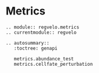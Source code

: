 # Metrics

```{eval-rst}
.. module:: regvelo.metrics
.. currentmodule:: regvelo

.. autosummary::
   :toctree: genapi

   metrics.abundance_test
   metrics.cellfate_perturbation
```